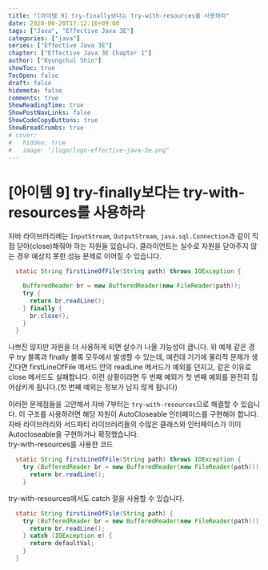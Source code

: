 ```yaml
---
title: "[아이템 9] try-finally보다는 try-with-resources를 사용하라"
date: 2020-06-20T17:12:16+09:00
tags: ["Java", "Effective Java 3E"]
categories: ["java"]
series: ["Effective Java 3E"]
chapter: ["Effective Java 3E Chapter 1"]
author: ["Kyungchul Shin"]
showToc: true
TocOpen: false
draft: false
hidemeta: false
comments: true
ShowReadingTime: true
ShowPostNavLinks: false
ShowCodeCopyButtons: true
ShowBreadCrumbs: true
# cover:
#   hidden: true
#   image: "/logo/logo-effective-java-3e.png"
---
```

# [아이템 9] try-finally보다는 try-with-resources를 사용하라
자바 라이브러리에는 `InputStream`, `OutputStream`, `java.sql.Connection`과 같이 직접 닫아(close)해줘야 하는 자원들 있습니다. 클라이언트는 실수로 자원을 닫아주지 않는 경우 예상치 못한 성능 문제로 이어질 수 있습니다.
``` java
  static String firstLineOfFile(String path) throws IOException {

    BufferedReader br = new BufferedReader(new FileReader(path));
    try {
      return br.readLine();
    } finally {
      br.close();
    }
  }
```
나쁘진 않지만 자원을 더 사용하게 되면 살수가 나올 가능성이 큽니다.
위 예제 같은 경우 try 블록과 finally 블록 모두에서 발생할 수 있는데, 예컨데 기기에 물리적 문제가 생긴다면 firstLineOfFile 메서드 안의 readLine 메서드가 예외를 던지고, 같은 이유로 close 메서드도 실패합니다. 이런 상황이라면 두 번째 예외가 첫 번째 예외를 완전히 집어삼키게 됩니다.(첫 번째 예외는 정보가 남지 않게 됩니다)
      
이러한 문제점들을 고안해서 자바 7부터는 `try-with-resources`으로 해결할 수 있습니다. 이 구조를 사용하려면 해당 자원이 AutoCloseable 인터페이스를 구현해야 합니다.   자바 라이브러리와 서드파티 라이브러리들의 수많은 클래스와 인터페이스가 이미 Autocloseable을 구현하거나 확정했습니다.   
try-with-resources를 사용한 코드
``` java
  static String firstLineOfFile(String path) throws IOException {
    try (BufferedReader br = new BufferedReader(new FileReader(path))) {
      return br.readLine();
    }
```
try-with-resources에서도 catch 절을 사용할 수 있습니다.
``` java
  static String firstLineOfFile(String path) {
    try (BufferedReader br = new BufferedReader(new FileReader(path))) {
      return br.readLine();
    } catch (IOException e) {
      return defaultVal;
    }
  }
```

